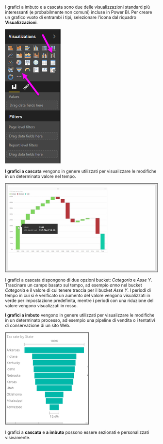 I grafici a imbuto e a cascata sono due delle visualizzazioni standard più interessanti (e probabilmente non comuni) incluse in Power BI. Per creare un grafico vuoto di entrambi i tipi, selezionare l'icona dal riquadro **Visualizzazioni**.

![](media/3-8-create-waterfall-funnel-charts/3-8_1.png)

**I grafici a cascata** vengono in genere utilizzati per visualizzare le modifiche in un determinato valore nel tempo.

![](media/3-8-create-waterfall-funnel-charts/3-8_2.png)

I grafici a cascata dispongono di due opzioni bucket: *Categoria* e *Asse Y*. Trascinare un campo basato sul tempo, ad esempio *anno* nel bucket *Categoria* e il valore di cui tenere traccia per il bucket *Asse Y*. I periodi di tempo in cui si è verificato un aumento del valore vengono visualizzati in verde per impostazione predefinita, mentre i periodi con una riduzione del valore vengono visualizzati in rosso.

**I grafici a imbuto** vengono in genere utilizzati per visualizzare le modifiche in un determinato processo, ad esempio una pipeline di vendita o i tentativi di conservazione di un sito Web.

![](media/3-8-create-waterfall-funnel-charts/3-8_3.png)

I grafici a **cascata** e **a imbuto** possono essere sezionati e personalizzati visivamente.

